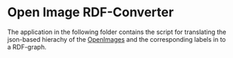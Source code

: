 # Open Image RDF-Converter

The application in the following folder contains the script for translating the json-based hierachy of the [OpenImages](https://storage.googleapis.com/openimages/) and the corresponding labels in to a RDF-graph.